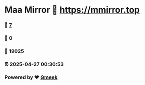 # Maa Mirror :link: https://mmirror.top 
### :page_facing_up: [7](https://mmirror.top/tag.html) 
### :speech_balloon: 0 
### :hibiscus: 19025 
### :alarm_clock: 2025-04-27 00:30:53 
### Powered by :heart: [Gmeek](https://github.com/Meekdai/Gmeek)
